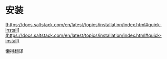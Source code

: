 # 安装

[https://docs.saltstack.com/en/latest/topics/installation/index.html#quick-install](https://docs.saltstack.com/en/latest/topics/installation/index.html#quick-install)

懒得翻译
